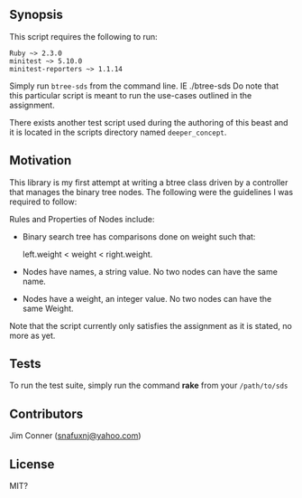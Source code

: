## Synopsis

This script requires the following to run:

    Ruby ~> 2.3.0
    minitest ~> 5.10.0
    minitest-reporters ~> 1.1.14

Simply run `btree-sds` from the command line. IE ./btree-sds
Do note that this particular script is meant to run the use-cases outlined in the assignment.

There exists another test script used during the authoring of this beast and it is located
in the scripts directory named `deeper_concept`.

## Motivation

This library is my first attempt at writing a btree class driven by a controller that manages the binary tree nodes. The following were the guidelines I was required to follow:

Rules and Properties of Nodes include:  

- Binary search tree has comparisons done on weight such that:

  left.weight < weight < right.weight.

- Nodes have names, a string value. No two nodes can have the same name.
- Nodes have a weight, an integer value. No two nodes can have the same Weight.

Note that the script currently only satisfies the assignment as it is stated, no more as yet.

## Tests

To run the test suite, simply run the command **rake** from your `/path/to/sds`

## Contributors

Jim Conner (snafuxnj@yahoo.com)

## License

MIT?
